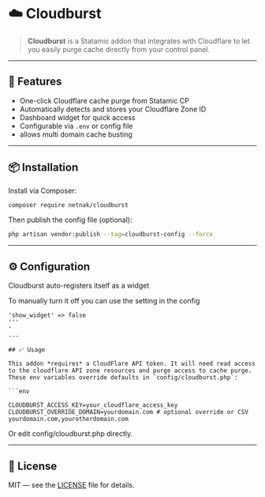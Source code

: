 # ☁️ Cloudburst

> **Cloudburst** is a Statamic addon that integrates with Cloudflare to let you easily purge cache directly from your control panel.

---

## 🚀 Features

- One-click Cloudflare cache purge from Statamic CP  
- Automatically detects and stores your Cloudflare Zone ID  
- Dashboard widget for quick access  
- Configurable via `.env` or config file
- allows multi domain cache busting

---

## 📦 Installation

Install via Composer:

```bash
composer require netnak/cloudburst
```

Then publish the config file (optional):

```bash
php artisan vendor:publish --tag=cloudburst-config --force
```

---

## ⚙️ Configuration

Cloudburst auto-registers itself as a widget

To manually turn it off you can use the setting in the config


```pjp
'show_widget' => false
'''
'
---

## ✅ Usage

This addon *requires* a CloudFlare API token. It will need read access to the cloudflare API zone resources and purge access to cache purge.
These env variables override defaults in `config/cloudburst.php`:

```env

CLOUDBURST_ACCESS_KEY=your_cloudflare_access_key
CLOUDBURST_OVERRIDE_DOMAIN=yourdomain.com # optional override or CSV yourdomain.com,yourotherdomain.com

```
Or edit config/cloudburst.php directly.

---

## 🪪 License

MIT — see the [LICENSE](LICENSE) file for details.
